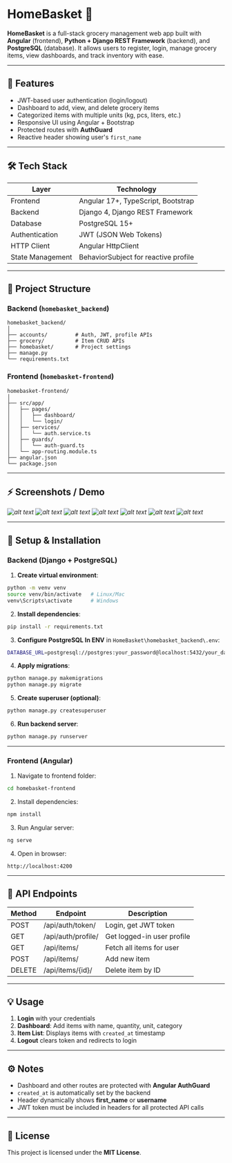 # HomeBasket 🛒

**HomeBasket** is a full-stack grocery management web app built with **Angular** (frontend), **Python + Django REST Framework** (backend), and **PostgreSQL** (database). It allows users to register, login, manage grocery items, view dashboards, and track inventory with ease.

---

## 🌟 Features

- JWT-based user authentication (login/logout)
- Dashboard to add, view, and delete grocery items
- Categorized items with multiple units (kg, pcs, liters, etc.)
- Responsive UI using Angular + Bootstrap
- Protected routes with **AuthGuard**
- Reactive header showing user's `first_name`

---

## 🛠 Tech Stack

| Layer       | Technology                           |
| ----------- | ------------------------------------ |
| Frontend    | Angular 17+, TypeScript, Bootstrap    |
| Backend     | Django 4, Django REST Framework      |
| Database    | PostgreSQL 15+                        |
| Authentication | JWT (JSON Web Tokens)             |
| HTTP Client | Angular HttpClient                   |
| State Management | BehaviorSubject for reactive profile |

---

## 📁 Project Structure

### Backend (`homebasket_backend`)

```
homebasket_backend/
│
├── accounts/         # Auth, JWT, profile APIs
├── grocery/          # Item CRUD APIs
├── homebasket/       # Project settings
├── manage.py
└── requirements.txt
```

### Frontend (`homebasket-frontend`)

```
homebasket-frontend/
│
├── src/app/
│   ├── pages/
│   │   ├── dashboard/
│   │   └── login/
│   ├── services/
│   │   └── auth.service.ts
│   ├── guards/
│   │   └── auth-guard.ts
│   └── app-routing.module.ts
├── angular.json
└── package.json
```

---

## ⚡ Screenshots / Demo

*![alt text](/Plan%20&%20Design/image.png)*
*![alt text](/Plan%20&%20Design/image-1.png)*
*![alt text](/Plan%20&%20Design/image-2.png)*
*![alt text](/Plan%20&%20Design/image-3.png)*
*![alt text](/Plan%20&%20Design/image-4.png)*
*![alt text](/Plan%20&%20Design/image-5.png)*
*![alt text](/Plan%20&%20Design/image-6.png)*

---

## 🚀 Setup & Installation

### Backend (Django + PostgreSQL)

1. **Create virtual environment**:

```bash
python -m venv venv
source venv/bin/activate   # Linux/Mac
venv\Scripts\activate      # Windows
```

2. **Install dependencies**:

```bash
pip install -r requirements.txt
```

3. **Configure PostgreSQL In ENV** in `HomeBasket\homebasket_backend\.env`:

```bash
DATABASE_URL=postgresql://postgres:your_password@localhost:5432/your_database

```

4. **Apply migrations**:

```bash
python manage.py makemigrations
python manage.py migrate
```

5. **Create superuser (optional)**:

```bash
python manage.py createsuperuser
```

6. **Run backend server**:

```bash
python manage.py runserver
```

---

### Frontend (Angular)

1. Navigate to frontend folder:

```bash
cd homebasket-frontend
```

2. Install dependencies:

```bash
npm install
```

3. Run Angular server:

```bash
ng serve
```

4. Open in browser:

```
http://localhost:4200
```

---

## 🔗 API Endpoints

| Method | Endpoint              | Description                |
| ------ | -------------------- | -------------------------- |
| POST   | /api/auth/token/      | Login, get JWT token       |
| GET    | /api/auth/profile/    | Get logged-in user profile |
| GET    | /api/items/           | Fetch all items for user   |
| POST   | /api/items/           | Add new item               |
| DELETE | /api/items/{id}/      | Delete item by ID          |

---

## 💡 Usage

1. **Login** with your credentials  
2. **Dashboard**: Add items with name, quantity, unit, category  
3. **Item List**: Displays items with `created_at` timestamp  
4. **Logout** clears token and redirects to login

---

## ⚙️ Notes

- Dashboard and other routes are protected with **Angular AuthGuard**  
- `created_at` is automatically set by the backend  
- Header dynamically shows **first_name** or **username**  
- JWT token must be included in headers for all protected API calls

---

## 📝 License

This project is licensed under the **MIT License**.
